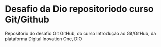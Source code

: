 # Desafio da Dio repositoriodo curso Git/Github
Repositório do desafio Git GitHub, do curso Introdução ao Git/GitHub, da plataforma Digital Inovation One, DIO
